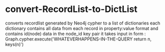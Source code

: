 # convert-RecordList-to-DictList

converts recordlist generated by Neo4j cypher to a list of dictionaries
each dictionary contains all data from each record in property:value format
and contains id(node) data in the node_id key pair
it takes input in form : Graph.cypher.execute('WHATEVERHAPPENS-IN-THE-QUERY return n, keys(n)')
